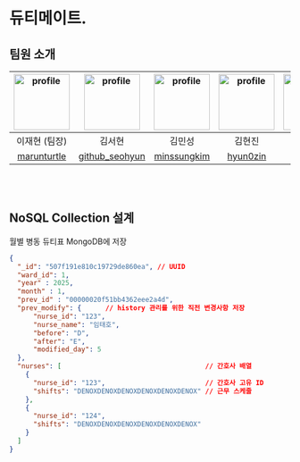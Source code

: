 # 듀티메이트.

## 팀원 소개

| <img alt="profile" src ="https://github.com/marunturtle.png" width ="100px"> | <img alt="profile" src ="https://github.com/github_seohyun.png" width ="100px"> | <img alt="profile" src ="https://github.com/minssungkim.png" width ="100px"> | <img alt="profile" src ="https://avatars.githubusercontent.com/u/154870548?v=4" width ="100px"> | <img alt="profile" src ="https://github.com/taeho99.png" width ="100px"> | <img alt="profile" src ="https://github.com/jongwooo.png" width ="100px"> |
|:---:|:---:|:---:|:---:|:---:|:---:|
| 이재현 (팀장) | 김서현 | 김민성 | 김현진 | 임태호 | 한종우 |
| [marunturtle](https://github.com/marunturtle) | [github_seohyun](https://github.com/github_seohyun) | [minssungkim](https://github.com/minssungkim) | [hyun0zin](https://github.com/hyun0zin) | [taeho99](https://github.com/taeho99) | [jongwooo](https://github.com/jongwooo) |


<br><br>

## NoSQL Collection 설계
월별 병동 듀티표 MongoDB에 저장
```json
{
  "_id": "507f191e810c19729de860ea", // UUID
  "ward_id": 1,
  "year" : 2025,
  "month" : 1,
  "prev_id" : "00000020f51bb4362eee2a4d",
  "prev_modify": {      // history 관리를 위한 직전 변경사항 저장 
	  "nurse_id": "123",
	  "nurse_name": "임태호",
	  "before": "D",
	  "after": "E",
	  "modified_day": 5
  },
  "nurses": [                                    // 간호사 배열
    {
      "nurse_id": "123",                         // 간호사 고유 ID
      "shifts": "DENOXDENOXDENOXDENOXDENOXDENOX" // 근무 스케줄
    },
    {
      "nurse_id": "124",
      "shifts": "DENOXDENOXDENOXDENOXDENOXDENOX"
    }
  ]
}
```